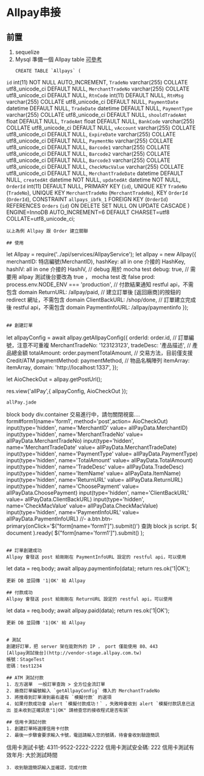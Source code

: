 # Allpay串接
## 前置
1. sequelize
2. Mysql 準備一個 Allpay table [可參考](https://github.com/FuYaoDe/picklete/blob/agricloud_develop/api/db/Allpay.coffee)
   ```
   CREATE TABLE `Allpays` (
 `id` int(11) NOT NULL AUTO_INCREMENT,
 `TradeNo` varchar(255) COLLATE utf8_unicode_ci DEFAULT NULL,
 `MerchantTradeNo` varchar(255) COLLATE utf8_unicode_ci DEFAULT NULL,
 `RtnCode` int(11) DEFAULT NULL,
 `RtnMsg` varchar(255) COLLATE utf8_unicode_ci DEFAULT NULL,
 `PaymentDate` datetime DEFAULT NULL,
 `TradeDate` datetime DEFAULT NULL,
 `PaymentType` varchar(255) COLLATE utf8_unicode_ci DEFAULT NULL,
 `shouldTradeAmt` float DEFAULT NULL,
 `TradeAmt` float DEFAULT NULL,
 `BankCode` varchar(255) COLLATE utf8_unicode_ci DEFAULT NULL,
 `vAccount` varchar(255) COLLATE utf8_unicode_ci DEFAULT NULL,
 `ExpireDate` varchar(255) COLLATE utf8_unicode_ci DEFAULT NULL,
 `PaymentNo` varchar(255) COLLATE utf8_unicode_ci DEFAULT NULL,
 `Barcode1` varchar(255) COLLATE utf8_unicode_ci DEFAULT NULL,
 `Barcode2` varchar(255) COLLATE utf8_unicode_ci DEFAULT NULL,
 `Barcode3` varchar(255) COLLATE utf8_unicode_ci DEFAULT NULL,
 `CheckMacValue` varchar(255) COLLATE utf8_unicode_ci DEFAULT NULL,
 `MerchantTradeDate` datetime DEFAULT NULL,
 `createdAt` datetime NOT NULL,
 `updatedAt` datetime NOT NULL,
 `OrderId` int(11) DEFAULT NULL,
 PRIMARY KEY (`id`),
 UNIQUE KEY `TradeNo` (`TradeNo`),
 UNIQUE KEY `MerchantTradeNo` (`MerchantTradeNo`),
 KEY `OrderId` (`OrderId`),
 CONSTRAINT `allpays_ibfk_1` FOREIGN KEY (`OrderId`) REFERENCES `Orders` (`id`) ON DELETE SET NULL ON UPDATE CASCADE
) ENGINE=InnoDB AUTO_INCREMENT=6 DEFAULT CHARSET=utf8 COLLATE=utf8_unicode_ci;
   ```
   以上為例 Allpay 跟 Order 建立關聯

## 使用
```
let Allpay = require('../api/services/AllpayService');
let allpay = new Allpay({
  merchantID: 特店編號(MerchantID),
  hashKey: all in one 介接的 HashKey,
  hashIV: all in one 介接的 HashIV,
  // debug 用於 mocha test
  debug: true,
  // 需要用 allpay 測試後台要改為 true ， mocha test 改 false
  prod: process.env.NODE_ENV === 'production',
  // 付款結果通知 restful api，不需包含 domain
  ReturnURL: /allpay/paid,
  // 建立訂單後 [返回廠商]的按鈕的 redirect 網址，不需包含 domain
  ClientBackURL: /shop/done,
  // 訂單建立完成後 restful api，不需包含 domain
  PaymentInfoURL: /allpay/paymentinfo
});
```

## 創建訂單
```
let allpayConfig = await allpay.getAllpayConfig({
  orderId: order.id,
  // 訂單編號，注意不可重複
  MerchantTradeNo: '123123123',
  tradeDesc: '產品描述',
  // 產品總金額
  totalAmount: order.paymentTotalAmount,
  // 交易方法，目前僅支援 Credit/ATM
  paymentMethod: paymentMethod,
  // 物品名稱陣列
  itemArray: itemArray,
  domain: 'http://localhost:1337',
});

let AioCheckOut = allpay.getPostUrl();

res.view('allPay',{
  allpayConfig,
  AioCheckOut
});

```
allPay.jade
```
block body
  div.container 交易進行中，請勿關閉視窗....
      form#form1(name='form1', method='post',action= AioCheckOut)
        input(type='hidden', name='MerchantID' value= allPayData.MerchantID)
        input(type='hidden', name='MerchantTradeNo' value= allPayData.MerchantTradeNo)
        input(type='hidden', name='MerchantTradeDate' value= allPayData.MerchantTradeDate)
        input(type='hidden', name='PaymentType' value= allPayData.PaymentType)
        input(type='hidden', name='TotalAmount' value= allPayData.TotalAmount)
        input(type='hidden', name='TradeDesc' value= allPayData.TradeDesc)
        input(type='hidden', name='ItemName' value= allPayData.ItemName)
        input(type='hidden', name='ReturnURL' value= allPayData.ReturnURL)
        input(type='hidden', name='ChoosePayment' value= allPayData.ChoosePayment)
        input(type='hidden', name='ClientBackURL' value= allPayData.ClientBackURL)
        input(type='hidden', name='CheckMacValue' value= allPayData.CheckMacValue)
        input(type='hidden', name='PaymentInfoURL' value= allPayData.PaymentInfoURL)
        //- a.btn.btn-primary(onClick='$("form[name=\'form1\']").submit()') 查詢
  block js
    script.
      $( document ).ready( $("form[name='form1']").submit() );
```

## 訂單創建成功
Allpay 會發送 post 給剛剛在 PaymentInfoURL 設定的 restful api，可以使用
```
let data = req.body;
await allpay.paymentinfo(data);
return res.ok('1|OK');
```
更新 DB 並回傳 '1|OK' 給 Allpay

## 付款成功
Allpay 會發送 post 給剛剛在 ReturnURL 設定的 restful api，可以使用
```
let data = req.body;
await allpay.paid(data);
return res.ok('1|OK');
```
更新 DB 並回傳 '1|OK' 給 Allpay


# 測試
創建好訂單，把 server 架在能對外的 IP ， port 僅能使用 80、443
[Allpay測試後台](http://vendor-stage.allpay.com.tw)
帳號：StageTest
密碼：test1234

## ATM 測試付款
1. 左方選單  一般訂單查詢 > 全方位金流訂單
2. 廠商訂單編號輸入 `getAllpayConfig` 傳入的 MerchantTradeNo
3. 將搜尋到訂單滑到最右邊有 `模擬付款` 的選項
4. 如果付款成功會 alert `模擬付款成功！` ，失敗時會收到 alert `模擬付款訊息已送出 並未收到正確訊息"1|OK" 請檢查您的接收程式是否有誤`

## 信用卡測試付款
1. 創建訂單時選擇信用卡付款
2. 最後一步驟會要求輸入卡號，電話請輸入您的號碼，待會會收到驗證簡訊
  ```
  信用卡測試卡號: 4311-9522-2222-2222
  信用卡測試安全碼: 222
  信用卡測試有效年月: 大於測試時間
  ```
3. 收到驗證簡訊輸入並確認，完成付款
